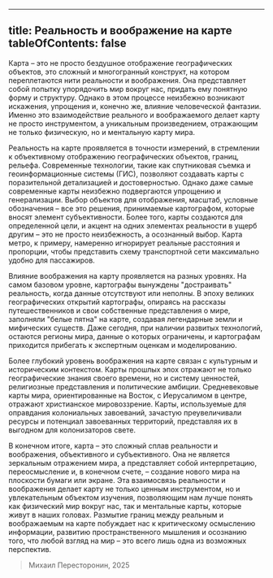  ---
title: Реальность и воображение на карте
tableOfContents: false
---

Карта – это не просто бездушное отображение географических объектов, это сложный и многогранный конструкт, на котором переплетаются нити реальности и воображения. Она представляет собой попытку упорядочить мир вокруг нас, придать ему понятную форму и структуру. Однако в этом процессе неизбежно возникают искажения, упрощения и, конечно же, влияние человеческой фантазии. Именно это взаимодействие реального и воображаемого делает карту не просто инструментом, а уникальным произведением, отражающим не только физическую, но и ментальную карту мира.

Реальность на карте проявляется в точности измерений, в стремлении к объективному отображению географических объектов, границ, рельефа. Современные технологии, такие как спутниковая съемка и геоинформационные системы (ГИС), позволяют создавать карты с поразительной детализацией и достоверностью. Однако даже самые современные карты неизбежно подвергаются упрощению и генерализации. Выбор объектов для отображения, масштаб, условные обозначения – все это решения, принимаемые картографом, которые вносят элемент субъективности. Более того, карты создаются для определенной цели, и акцент на одних элементах реальности в ущерб другим – это не просто неизбежность, а осознанный выбор. Карта метро, к примеру, намеренно игнорирует реальные расстояния и пропорции, чтобы представить схему транспортной сети максимально удобно для пассажиров.

Влияние воображения на карту проявляется на разных уровнях. На самом базовом уровне, картографы вынуждены "достраивать" реальность, когда данные отсутствуют или неполны. В эпоху великих географических открытий картографы, опираясь на рассказы путешественников и свои собственные представления о мире, заполняли "белые пятна" на карте, создавая легендарные земли и мифических существ. Даже сегодня, при наличии развитых технологий, остаются регионы мира, данные о которых ограничены, и картографам приходится прибегать к экспертным оценкам и моделированию.

Более глубокий уровень воображения на карте связан с культурным и историческим контекстом. Карты прошлых эпох отражают не только географические знания своего времени, но и систему ценностей, религиозные представления и политические амбиции. Средневековые карты мира, ориентированные на Восток, с Иерусалимом в центре, отражают христианское мировоззрение. Карты, используемые для оправдания колониальных завоеваний, зачастую преувеличивали ресурсы и потенциал завоеванных территорий, представляя их в выгодном для колонизаторов свете.

В конечном итоге, карта – это сложный сплав реальности и воображения, объективного и субъективного. Она не является зеркальным отражением мира, а представляет собой интерпретацию, переосмысление и, в конечном счете, – создание нового мира на плоскости бумаги или экране. Эта взаимосвязь реальности и воображения делает карту не только ценным инструментом, но и увлекательным объектом изучения, позволяющим нам лучше понять как физический мир вокруг нас, так и ментальные карты, которые живут в наших головах. Размытие границ между реальным и воображаемым на карте побуждает нас к критическому осмыслению информации, развитию пространственного мышления и осознанию того, что любой взгляд на мир – это всего лишь одна из возможных перспектив.

> Михаил Пересторонин, 2025